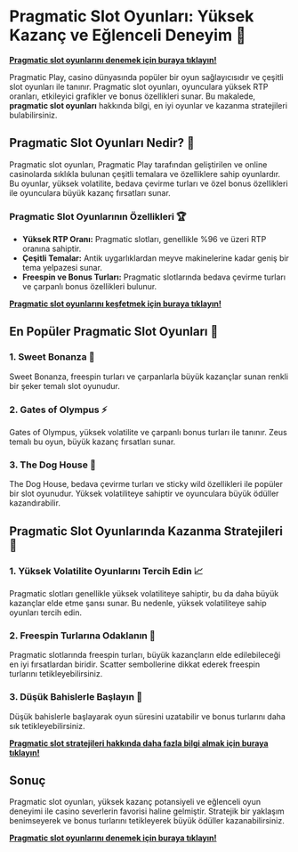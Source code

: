 # Pragmatic Slot Oyunları: Yüksek Kazanç ve Eğlenceli Deneyim 🎰

**[Pragmatic slot oyunlarını denemek için buraya tıklayın!](https://casinotr.link/gWCRZ4)**

Pragmatic Play, casino dünyasında popüler bir oyun sağlayıcısıdır ve çeşitli slot oyunları ile tanınır. Pragmatic slot oyunları, oyunculara yüksek RTP oranları, etkileyici grafikler ve bonus özellikleri sunar. Bu makalede, **pragmatic slot oyunları** hakkında bilgi, en iyi oyunlar ve kazanma stratejileri bulabilirsiniz.

## Pragmatic Slot Oyunları Nedir? 🎲

Pragmatic slot oyunları, Pragmatic Play tarafından geliştirilen ve online casinolarda sıklıkla bulunan çeşitli temalara ve özelliklere sahip oyunlardır. Bu oyunlar, yüksek volatilite, bedava çevirme turları ve özel bonus özellikleri ile oyunculara büyük kazanç fırsatları sunar.

### Pragmatic Slot Oyunlarının Özellikleri 🏆

- **Yüksek RTP Oranı:** Pragmatic slotları, genellikle %96 ve üzeri RTP oranına sahiptir.
- **Çeşitli Temalar:** Antik uygarlıklardan meyve makinelerine kadar geniş bir tema yelpazesi sunar.
- **Freespin ve Bonus Turları:** Pragmatic slotlarında bedava çevirme turları ve çarpanlı bonus özellikleri bulunur.

**[Pragmatic slot oyunlarını keşfetmek için buraya tıklayın!](https://casinotr.link/gWCRZ4)**

## En Popüler Pragmatic Slot Oyunları 🏅

### 1. Sweet Bonanza 🍭
Sweet Bonanza, freespin turları ve çarpanlarla büyük kazançlar sunan renkli bir şeker temalı slot oyunudur.

### 2. Gates of Olympus ⚡
Gates of Olympus, yüksek volatilite ve çarpanlı bonus turları ile tanınır. Zeus temalı bu oyun, büyük kazanç fırsatları sunar.

### 3. The Dog House 🐾
The Dog House, bedava çevirme turları ve sticky wild özellikleri ile popüler bir slot oyunudur. Yüksek volatiliteye sahiptir ve oyunculara büyük ödüller kazandırabilir.

## Pragmatic Slot Oyunlarında Kazanma Stratejileri 🧠

### 1. Yüksek Volatilite Oyunlarını Tercih Edin 📈
Pragmatic slotları genellikle yüksek volatiliteye sahiptir, bu da daha büyük kazançlar elde etme şansı sunar. Bu nedenle, yüksek volatiliteye sahip oyunları tercih edin.

### 2. Freespin Turlarına Odaklanın 🔄
Pragmatic slotlarında freespin turları, büyük kazançların elde edilebileceği en iyi fırsatlardan biridir. Scatter sembollerine dikkat ederek freespin turlarını tetikleyebilirsiniz.

### 3. Düşük Bahislerle Başlayın 💸
Düşük bahislerle başlayarak oyun süresini uzatabilir ve bonus turlarını daha sık tetikleyebilirsiniz.

**[Pragmatic slot stratejileri hakkında daha fazla bilgi almak için buraya tıklayın!](https://casinotr.link/gWCRZ4)**

## Sonuç

Pragmatic slot oyunları, yüksek kazanç potansiyeli ve eğlenceli oyun deneyimi ile casino severlerin favorisi haline gelmiştir. Stratejik bir yaklaşım benimseyerek ve bonus turlarını tetikleyerek büyük ödüller kazanabilirsiniz.

**[Pragmatic slot oyunlarını denemek için buraya tıklayın!](https://casinotr.link/gWCRZ4)**
